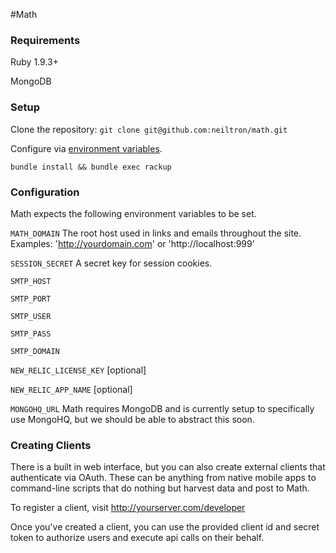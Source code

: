 #Math

### Requirements

  Ruby 1.9.3+

  MongoDB


### Setup

  Clone the repository: `git clone git@github.com:neiltron/math.git`

  Configure via [environment variables](./#configuration).

  `bundle install && bundle exec rackup`
  

### Configuration

  Math expects the following environment variables to be set.

  `MATH_DOMAIN`  The root host used in links and emails throughout the site. Examples: 'http://yourdomain.com' or 'http://localhost:999'
  
  `SESSION_SECRET` A secret key for session cookies. 
  
  `SMTP_HOST`
  
  `SMTP_PORT`
  
  `SMTP_USER`
  
  `SMTP_PASS`
  
  `SMTP_DOMAIN`
  
  `NEW_RELIC_LICENSE_KEY` [optional]
  
  `NEW_RELIC_APP_NAME` [optional]
  
  `MONGOHQ_URL` Math requires MongoDB and is currently setup to specifically use MongoHQ, but we should be able to abstract this soon.
  

### Creating Clients

  There is a built in web interface, but you can also create external clients that authenticate via OAuth. These can be anything from native mobile apps to command-line scripts that do nothing but harvest data and post to Math.

  To register a client, visit http://yourserver.com/developer

  Once you've created a client, you can use the provided client id and secret token to authorize users and execute api calls on their behalf.
